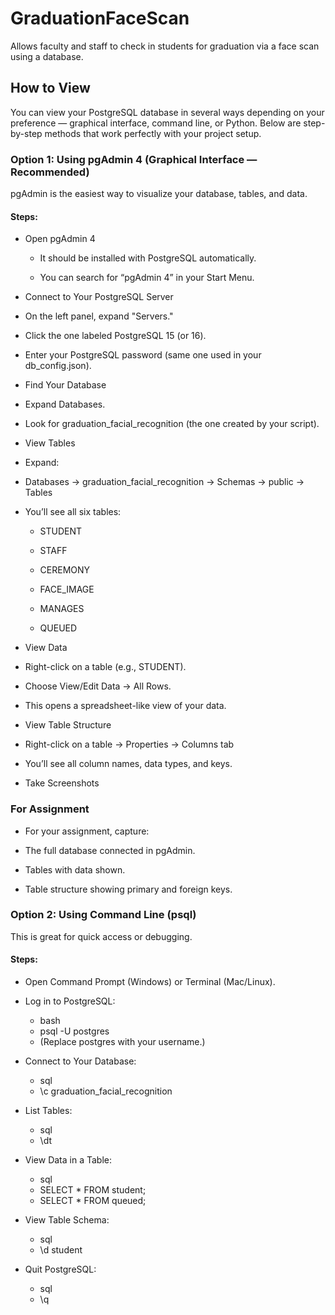 # GraduationFaceScan
Allows faculty and staff to check in students for graduation via a face scan using a database.


## How to View
You can view your PostgreSQL database in several ways depending on your preference — graphical interface, command line, or Python.
Below are step-by-step methods that work perfectly with your project setup.


### Option 1: Using pgAdmin 4 (Graphical Interface — Recommended)
pgAdmin is the easiest way to visualize your database, tables, and data.

#### Steps:
- Open pgAdmin 4

    - It should be installed with PostgreSQL automatically.

    - You can search for “pgAdmin 4” in your Start Menu.

- Connect to Your PostgreSQL Server

- On the left panel, expand "Servers."

- Click the one labeled PostgreSQL 15 (or 16).

- Enter your PostgreSQL password (same one used in your db_config.json).

- Find Your Database

- Expand Databases.

- Look for graduation_facial_recognition (the one created by your script).

- View Tables

- Expand:

- Databases → graduation_facial_recognition → Schemas → public → Tables
- You’ll see all six tables:

    - STUDENT

    - STAFF

    - CEREMONY

    - FACE_IMAGE

    - MANAGES

    - QUEUED

- View Data

- Right-click on a table (e.g., STUDENT).

- Choose View/Edit Data → All Rows.

- This opens a spreadsheet-like view of your data.

- View Table Structure

- Right-click on a table → Properties → Columns tab

- You’ll see all column names, data types, and keys.

- Take Screenshots

### For Assignment
- For your assignment, capture:

- The full database connected in pgAdmin.

- Tables with data shown.

- Table structure showing primary and foreign keys.


### Option 2: Using Command Line (psql)
This is great for quick access or debugging.

#### Steps:
- Open Command Prompt (Windows) or Terminal (Mac/Linux).

- Log in to PostgreSQL:

    - bash
    - psql -U postgres
    - (Replace postgres with your username.)

- Connect to Your Database:

    - sql
    - \c graduation_facial_recognition
- List Tables:

    - sql
    - \dt
- View Data in a Table:

    - sql
    - SELECT * FROM student;
    - SELECT * FROM queued;
- View Table Schema:

    - sql
    - \d student
- Quit PostgreSQL:

    - sql
    - \q